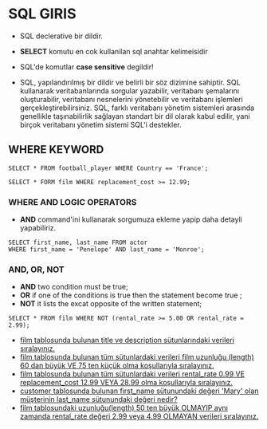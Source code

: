 # SQL GIRIS
* SQL declerative bir dildir. 


* **SELECT** komutu en cok kullanilan sql anahtar kelimeisidir


* SQL'de komutlar **case sensitive** degildir!


* SQL, yapılandırılmış bir dildir ve belirli bir söz dizimine sahiptir. SQL kullanarak veritabanlarında sorgular yazabilir, veritabanı şemalarını oluşturabilir, veritabanı nesnelerini yönetebilir ve veritabanı işlemleri gerçekleştirebilirsiniz. SQL, farklı veritabanı yönetim sistemleri arasında genellikle taşınabilirlik sağlayan standart bir dil olarak kabul edilir, yani birçok veritabanı yönetim sistemi SQL'i destekler.



## WHERE KEYWORD

```
SELECT * FROM football_player WHERE Country == 'France';
```


```
SELECT * FORM film WHERE replacement_cost >= 12.99;
```

### WHERE AND LOGIC OPERATORS
* **AND** command'ini kullanarak sorgumuza ekleme yapip daha detayli yapabiliriz.


```
SELECT first_name, last_name FROM actor
WHERE first_name = 'Penelope' AND last_name = 'Monroe';
```

### AND, OR, NOT
* **AND** two condition must be true;
* **OR** if one of the conditions is true then the statement become true ;
* **NOT** it lists the excat opposite of the written statement;

```
SELECT * FROM film WHERE NOT (rental_rate >= 5.00 OR rental_rate = 2.99);
```
- [film tablosunda bulunan title ve description sütunlarındaki verileri sıralayınız.](png/1.png)
- [film tablosunda bulunan tüm sütunlardaki verileri film uzunluğu (length) 60 dan büyük VE 75 ten küçük olma koşullarıyla sıralayınız.](png/2.png)
- [film tablosunda bulunan tüm sütunlardaki verileri rental_rate 0.99 VE replacement_cost 12.99 VEYA 28.99 olma koşullarıyla sıralayınız.](png/3.png)
- [customer tablosunda bulunan first_name sütunundaki değeri 'Mary' olan müşterinin last_name sütunundaki değeri nedir?](png/4.png)
- [film tablosundaki uzunluğu(length) 50 ten büyük OLMAYIP aynı zamanda rental_rate değeri 2.99 veya 4.99 OLMAYAN verileri sıralayınız.](png/5.png)